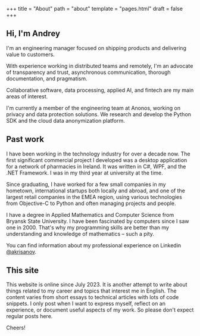 +++
title = "About"
path = "about"
template = "pages.html"
draft = false
+++


## Hi, I'm Andrey

I'm an engineering manager focused on shipping products and delivering value to customers.

With experience working in distributed teams and remotely, I'm an advocate of transparency and
trust, asynchronous communication, thorough documentation, and pragmatism.

Collaborative software, data processing, applied AI, and fintech are my main areas of interest.

I'm currently a member of the engineering team at Anonos, working on privacy and data protection solutions.
We research and develop the Python SDK and the cloud data anonymization platform.

## Past work

I have been working in the technology industry for over a decade now. The first significant
commercial project I developed was a desktop application for a network of pharmacies in Ireland.
It was written in C#, WPF, and the .NET Framework. I was in my third year at university at the time.

Since graduating, I have worked for a few small companies in my hometown, international startups
both locally and abroad, and one of the largest retail companies in the EMEA region, using various
technologies from Objective-C to Python and often managing projects and people.

I have a degree in Applied Mathematics and Computer Science from Bryansk State University.
I have been fascinated by computers since I saw one in 2000. That's why my programming skills are
better than my understanding and knowledge of mathematics – such a pity.

You can find information about my professional experience on Linkedin [@akrisanov](http://linkedin.com/in/akrisanov/).

## This site

This website is online since July 2023. It is another attempt to write about things related to my
career and topics that interest me in English. The content varies from short essays to technical
articles with lots of code snippets. I only post when I want to express myself, reflect on
an experience, or document useful aspects of my work. So please don't expect regular posts here.

Cheers!
